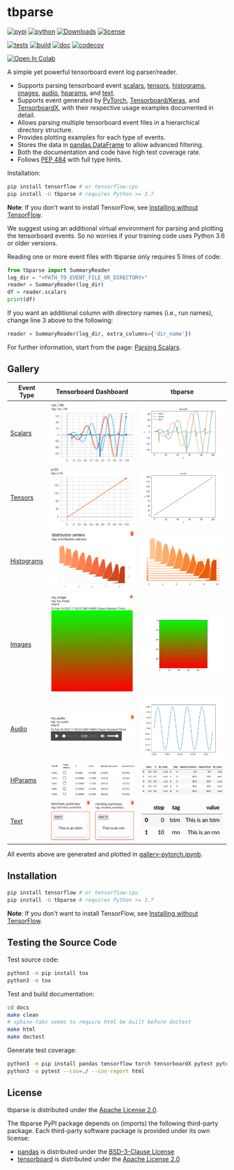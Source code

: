 # tbparse

[![pypi](https://img.shields.io/pypi/v/tbparse)](https://pypi.org/project/tbparse/)
[![python](https://img.shields.io/pypi/pyversions/tbparse)](https://pypi.org/project/tbparse/)
[![Downloads](https://pepy.tech/badge/tbparse)](https://pepy.tech/project/tbparse)
[![license](https://img.shields.io/pypi/l/tbparse)](https://github.com/j3soon/tbparse/blob/master/LICENSE)

[![tests](https://img.shields.io/github/actions/workflow/status/j3soon/tbparse/test-with-tox.yaml?label=tests)](https://github.com/j3soon/tbparse/actions/workflows/test-with-tox.yaml)
[![build](https://img.shields.io/github/actions/workflow/status/j3soon/tbparse/publish-to-pypi.yaml)](https://github.com/j3soon/tbparse/actions/workflows/publish-to-pypi.yaml)
[![doc](https://readthedocs.org/projects/tbparse/badge/?version=latest)](https://tbparse.readthedocs.io/en/latest)
[![codecov](https://codecov.io/gh/j3soon/tbparse/branch/master/graph/badge.svg?token=ASxeqFrMom)](https://codecov.io/gh/j3soon/tbparse)

[![Open In Colab](https://colab.research.google.com/assets/colab-badge.svg)](https://colab.research.google.com/github/j3soon/tbparse/blob/master/docs/notebooks/gallery-pytorch.ipynb)

A simple yet powerful tensorboard event log parser/reader.

* Supports parsing tensorboard event [scalars][parsing-scalars], [tensors][parsing-tensors], [histograms][parsing-histograms], [images][parsing-images], [audio][parsing-audio], [hparams][parsing-hparams], and [text][parsing-text].
* Supports event generated by
  [PyTorch](https://pytorch.org/docs/stable/tensorboard.html), [Tensorboard/Keras](https://www.tensorflow.org/tensorboard), and [TensorboardX](https://github.com/lanpa/tensorboardX), with their respective usage examples documented in detail.
* Allows parsing multiple tensorboard event files in a hierarchical directory structure.
* Provides plotting examples for each type of events.
* Stores the data in [pandas.DataFrame](https://pandas.pydata.org/pandas-docs/stable/reference/api/pandas.DataFrame.html) to allow advanced filtering.
* Both the documentation and code have high test coverage rate.
* Follows [PEP 484](https://www.python.org/dev/peps/pep-0484/) with full type hints.

Installation:

```sh
pip install tensorflow # or tensorflow-cpu
pip install -U tbparse # requires Python >= 3.7
```

**Note**: If you don't want to install TensorFlow, see [Installing without TensorFlow](https://tbparse.readthedocs.io/en/latest/pages/installation.html#installing-without-tensorflow).

We suggest using an additional virtual environment for parsing and plotting the tensorboard events. So no worries if your training code uses Python 3.6 or older versions. 

Reading one or more event files with tbparse only requires 5 lines of code:

```py
from tbparse import SummaryReader
log_dir = "<PATH_TO_EVENT_FILE_OR_DIRECTORY>"
reader = SummaryReader(log_dir)
df = reader.scalars
print(df)
```

If you want an additional column with directory names (i.e., run names), change line 3 above to the following:

```py
reader = SummaryReader(log_dir, extra_columns={'dir_name'})
```

For further information, start from the page: [Parsing Scalars][parsing-scalars].

## Gallery

| Event Type                       | Tensorboard Dashboard                        | tbparse                                 |
|----------------------------------|----------------------------------------------|-----------------------------------------|
| [Scalars][parsing-scalars]       | ![](https://raw.githubusercontent.com/j3soon/tbparse/master/docs/images/tb-dashboard/scalars.png)    | ![](https://raw.githubusercontent.com/j3soon/tbparse/master/docs/images/tbparse/scalars.png)    |
| [Tensors][parsing-tensors]       | ![](https://raw.githubusercontent.com/j3soon/tbparse/master/docs/images/tb-dashboard/tensors.png)    | ![](https://raw.githubusercontent.com/j3soon/tbparse/master/docs/images/tbparse/tensors.png)    |
| [Histograms][parsing-histograms] | ![](https://raw.githubusercontent.com/j3soon/tbparse/master/docs/images/tb-dashboard/histograms.png) | ![](https://raw.githubusercontent.com/j3soon/tbparse/master/docs/images/tbparse/histograms.png) |
| [Images][parsing-images]         | ![](https://raw.githubusercontent.com/j3soon/tbparse/master/docs/images/tb-dashboard/images.png)     | ![](https://raw.githubusercontent.com/j3soon/tbparse/master/docs/images/tbparse/images.png)     |
| [Audio][parsing-audio]           | ![](https://raw.githubusercontent.com/j3soon/tbparse/master/docs/images/tb-dashboard/audio.png)      | ![](https://raw.githubusercontent.com/j3soon/tbparse/master/docs/images/tbparse/audio.png)      |
| [HParams][parsing-hparams]       | ![](https://raw.githubusercontent.com/j3soon/tbparse/master/docs/images/tb-dashboard/hparams.png)    | ![](https://raw.githubusercontent.com/j3soon/tbparse/master/docs/images/tbparse/hparams.png)    |
| [Text][parsing-text]             | ![](https://raw.githubusercontent.com/j3soon/tbparse/master/docs/images/tb-dashboard/text.png)       | ![](https://raw.githubusercontent.com/j3soon/tbparse/master/docs/images/tbparse/text.png)       |

[parsing-scalars]: https://tbparse.readthedocs.io/en/latest/pages/parsing-scalars.html
[parsing-tensors]: https://tbparse.readthedocs.io/en/latest/pages/parsing-tensors.html
[parsing-histograms]: https://tbparse.readthedocs.io/en/latest/pages/parsing-histograms.html
[parsing-images]: https://tbparse.readthedocs.io/en/latest/pages/parsing-images.html
[parsing-audio]: https://tbparse.readthedocs.io/en/latest/pages/parsing-audio.html
[parsing-hparams]: https://tbparse.readthedocs.io/en/latest/pages/parsing-hparams.html
[parsing-text]: https://tbparse.readthedocs.io/en/latest/pages/parsing-text.html

All events above are generated and plotted in [gallery-pytorch.ipynb](https://github.com/j3soon/tbparse/blob/master/docs/notebooks/gallery-pytorch.ipynb).

## Installation

```sh
pip install tensorflow # or tensorflow-cpu
pip install -U tbparse # requires Python >= 3.7
```

**Note**: If you don't want to install TensorFlow, see [Installing without TensorFlow](https://tbparse.readthedocs.io/en/latest/pages/installation.html#installing-without-tensorflow).

## Testing the Source Code

Test source code:

```sh
python3 -m pip install tox
python3 -m tox
```

Test and build documentation:

```sh
cd docs
make clean
# sphinx-tabs seems to require html be built before doctest
make html
make doctest
```

Generate test coverage:

```sh
python3 -m pip install pandas tensorflow torch tensorboardX pytest pytest-cov
python3 -m pytest --cov=./ --cov-report html
```

## License

tbparse is distributed under the [Apache License 2.0](LICENSE).

The tbparse PyPI package depends on (imports) the following third-party package. Each third-party software package is provided under its own license:
- [pandas](https://github.com/pandas-dev/pandas) is distributed under the [BSD-3-Clause License ](https://github.com/pandas-dev/pandas/blob/main/LICENSE)
- [tensorboard](https://github.com/tensorflow/tensorboard) is distributed under the [Apache License 2.0](https://github.com/tensorflow/tensorboard/blob/master/LICENSE)

